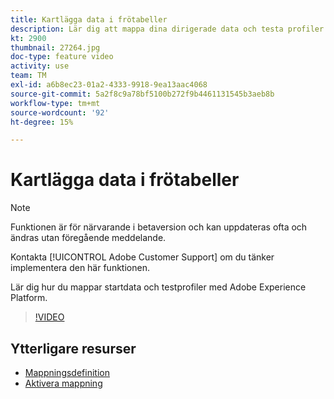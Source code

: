 ```yaml
---
title: Kartlägga data i frötabeller
description: Lär dig att mappa dina dirigerade data och testa profiler med Adobe Experience Platform (AEP)
kt: 2900
thumbnail: 27264.jpg
doc-type: feature video
activity: use
team: TM
exl-id: a6b8ec23-01a2-4333-9918-9ea13aac4068
source-git-commit: 5a2f8c9a78bf5100b272f9b4461131545b3aeb8b
workflow-type: tm+mt
source-wordcount: '92'
ht-degree: 15%

---
```


# Kartlägga data i frötabeller

>[!NOTE]
>
>Funktionen är för närvarande i betaversion och kan uppdateras ofta och ändras utan föregående meddelande.
>
>Kontakta [!UICONTROL Adobe Customer Support] om du tänker implementera den här funktionen.

Lär dig hur du mappar startdata och testprofiler med Adobe Experience Platform.

>[!VIDEO](https://video.tv.adobe.com/v/27264?quality=12)

## Ytterligare resurser

* [Mappningsdefinition](https://docs.adobe.com/content/help/en/campaign-standard/using/administrating/mapping-campaign-and-aep-data/aep-mapping-definition.html)
* [Aktivera mappning](https://docs.adobe.com/content/help/en/campaign-standard/using/administrating/mapping-campaign-and-aep-data/aep-mapping-activation.html)
